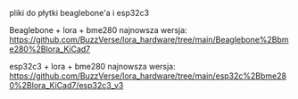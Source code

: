 pliki do płytki beaglebone'a i esp32c3

Beaglebone + lora + bme280 najnowsza wersja:
https://github.com/BuzzVerse/lora_hardware/tree/main/Beaglebone%2Bbme280%2Blora_KiCad7

esp32c3 + lora + bme280 najnowsza wersja:
https://github.com/BuzzVerse/lora_hardware/tree/main/esp32c%2Bbme280%2Blora_KiCad7/esp32c3_v3
